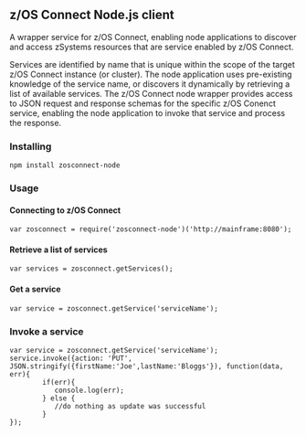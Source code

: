 ## z/OS Connect Node.js client

A wrapper service for z/OS Connect, enabling node applications to discover and access zSystems resources 
that are service enabled by z/OS Connect. 

Services are identified by name that is unique within the scope of the target z/OS Connect instance 
(or cluster). The node application uses pre-existing knowledge of the service name, or discovers it 
dynamically by retrieving a list of available services. The z/OS Connect node wrapper provides access 
to JSON request and response schemas for the specific z/OS Conenct service, enabling the node 
application to invoke that service and process the response.

### Installing

```
npm install zosconnect-node
```

### Usage

#### Connecting to z/OS Connect

```
var zosconnect = require('zosconnect-node')('http://mainframe:8080');
```

#### Retrieve a list of services

```
var services = zosconnect.getServices();
```

#### Get a service

```
var service = zosconnect.getService('serviceName');
```

### Invoke a service

```
var service = zosconnect.getService('serviceName');
service.invoke({action: 'PUT', JSON.stringify({firstName:'Joe',lastName:'Bloggs'}), function(data, err){
        if(err){
           console.log(err);
        } else {
           //do nothing as update was successful
        }
});
```
